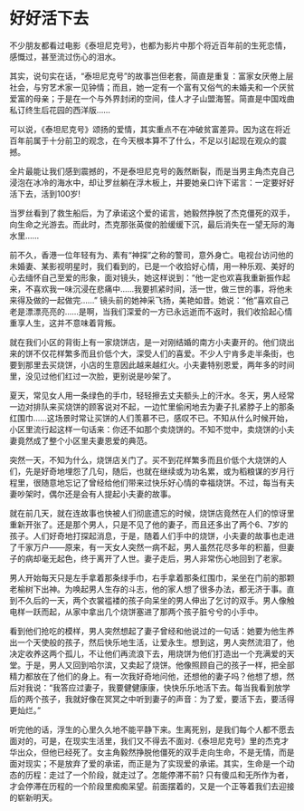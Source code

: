 # 好好活下去

不少朋友都看过电影《泰坦尼克号》，也都为影片中那个将近百年前的生死恋情，感慨过，甚至流过伤心的泪水。 

其实，说句实在话，“泰坦尼克号”的故事岂但老套，简直是重复：富家女厌倦上层社会，与穷艺术家一见钟情；而且，她一定有一个富有又俗气的未婚夫和一个厌贫爱富的母亲；于是在一个与外界封闭的空间，佳人才子山盟海誓。简直是中国戏曲私订终生后花园的西洋版…… 

可以说，《泰坦尼克号》颂扬的爱情，其实重点不在冲破贫富差异。因为这在将近百年前属于十分前卫的观念，在今天根本算不了什么，不足以引起现在观众的震撼。 

全片最能让我们感到震撼的，不是泰坦尼克号的轰然断裂，而是当男主角杰克自己浸泡在冰冷的海水中，却让罗丝躺在浮木板上，并要她亲口许下诺言：一定要好好活下去，活到100岁! 

当罗丝看到了救生船后，为了承诺这个爱的诺言，她毅然挣脱了杰克僵死的双手，向生命之光游去。而此时，杰克那张英俊的脸缓缓下沉，最后消失在一望无际的海水里…… 

前不久，香港一位年轻有为、素有“神探”之称的警司，意外身亡。电视台访问他的未婚妻、某影视明星时，我们看到的，已是一个收拾好心情，用一种乐观、美好的心去缅怀自己至爱的形象，面对镜头，她这样说到：“他一定也欢喜我重新振作起来，不喜欢我一味沉浸在悲痛中……我要抓紧时间，活一世，做三世的事，将他未来得及做的一起做完……” 镜头前的她神采飞扬，美艳如昔。她说：“他”喜欢自己老是漂漂亮亮的……是啊，当我们深爱的一方已永远逝而不返时，我们收拾起心情重享人生，这并不意味着背叛。 

就在我们小区的背街上有一家烧饼店，是一对刚结婚的南方小夫妻开的。他们烧出来的饼不仅花样繁多而且价低个大，深受人们的喜爱。不少人宁肯多走半条街，也要到那里去买烧饼，小店的生意因此越来越红火。小夫妻特别恩爱，两年多的时间里，没见过他们红过一次脸，更别说是吵架了。 

夏天，常见女人用一条绿色的手巾，轻轻擦去丈夫额头上的汗水。冬天，男人经常一边对排队来买烧饼的顾客说对不起，一边忙里偷闲地去为妻子扎紧脖子上的那条红围巾……这场景时常让买饼的人们羡慕不已，感叹不已。不知从什么时候开始，小区里流行起这样一句话来：你还不如那个卖烧饼的。不知不觉中，卖烧饼的小夫妻竟然成了整个小区里夫妻恩爱的典范。 

突然一天，不知为什么，烧饼店关门了。买不到花样繁多而且价低个大烧饼的人们，先是好奇地埋怨了几句，随后，也就在继续或为功名累，或为稻粮谋的岁月行程里，很随意地忘记了曾经给他们带来过快乐好心情的幸福烧饼。不过，每当有夫妻吵架时，偶尔还是会有人提起小夫妻的故事。 

就在前几天，就在连故事也快被人们彻底遗忘的时候，烧饼店竟然在人们的惊讶里重新开张了。还是那个男人，只是不见了他的妻子，而且还多出了两个6、7岁的孩子。人们好奇地打探起消息，于是，随着人们手中的烧饼，小夫妻的故事也走进了千家万户——原来，有一天女人突然一病不起，男人虽然花尽多年的积蓄，但妻子的病却毫无起色，终于离开了人世。妻子走后，男人非常伤心地回到了老家。 

男人开始每天只是左手拿着那条绿手巾，右手拿着那条红围巾，呆坐在门前的那颗老榆树下出神。为唤起男人生存的斗志，他的家人想了很多办法，都无济于事。直到不久后的一天，两个衣裳褴褛的孩子向呆坐的男人伸出了乞讨的双手。男人像触电样一跃而起，从家中拿出几个烧饼塞进了那两个孩子脏兮兮的小手中。 

看到他们抢吃的模样，男人突然想起了妻子曾经和他说过的一句话：她要为他生养出一个天使般的孩子，然后快乐地生活，让爱永生。想到这，男人突然流泪了，他决定收养这两个孤儿，不让他们再流浪下去，用烧饼为他们打造出一个充满爱的天堂。于是，男人又回到哈尔滨，又卖起了烧饼。他像照顾自己的孩子一样，把全部精力都放在了他们的身上。有一次我好奇地问他，还想他的妻子吗？他想了想，然后对我说：“我答应过妻子，我要健健康康，快快乐乐地活下去。每当我看到放学后的两个孩子，我就好像在冥冥之中听到妻子的声音：为了爱，要活下去，要活得更灿烂。” 

听完他的话，浮生的心里久久地不能平静下来。生离死别，是我们每个人都不愿去面对的，可是，在现实生活里，我们又不得去不面对.《泰坦尼克号》里的杰克才华出众，但他已经死了。女主角毅然挣脱他僵死的双手走向生命，不是无情，而是面对现实；不是放弃了爱的承诺，而正是为了实现爱的承诺。其实，生命是一个动态的历程：走过了一个阶段，就走过了。怎能停滞不前? 只有傻瓜和无所作为者，才会停滞在历程的一个阶段里痴痴呆望。前面摆着的，又是一个正等着我们去迎接的崭新明天。
 